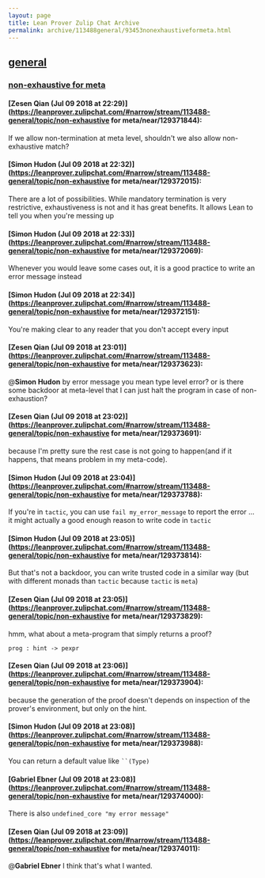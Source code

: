 ```yaml
---
layout: page
title: Lean Prover Zulip Chat Archive 
permalink: archive/113488general/93453nonexhaustiveformeta.html
---
```


## [general](index.html)
### [non-exhaustive for meta](93453nonexhaustiveformeta.html)

#### [Zesen Qian (Jul 09 2018 at 22:29)](https://leanprover.zulipchat.com/#narrow/stream/113488-general/topic/non-exhaustive for meta/near/129371844):
If we allow non-termination at meta level, shouldn't we also allow non-exhaustive match?

#### [Simon Hudon (Jul 09 2018 at 22:32)](https://leanprover.zulipchat.com/#narrow/stream/113488-general/topic/non-exhaustive for meta/near/129372015):
There are a lot of possibilities. While mandatory termination is very restrictive, exhaustiveness is not and it has great benefits. It allows Lean to tell you when you're messing up

#### [Simon Hudon (Jul 09 2018 at 22:33)](https://leanprover.zulipchat.com/#narrow/stream/113488-general/topic/non-exhaustive for meta/near/129372069):
Whenever you would leave some cases out, it is a good practice to write an error message instead

#### [Simon Hudon (Jul 09 2018 at 22:34)](https://leanprover.zulipchat.com/#narrow/stream/113488-general/topic/non-exhaustive for meta/near/129372151):
You're making clear to any reader that you don't accept every input

#### [Zesen Qian (Jul 09 2018 at 23:01)](https://leanprover.zulipchat.com/#narrow/stream/113488-general/topic/non-exhaustive for meta/near/129373623):
@**Simon Hudon** by error message you mean type level error? or is there some backdoor at meta-level that I can just halt the program in case of non-exhaustion?

#### [Zesen Qian (Jul 09 2018 at 23:02)](https://leanprover.zulipchat.com/#narrow/stream/113488-general/topic/non-exhaustive for meta/near/129373691):
because I'm pretty sure the rest case is not going to happen(and if it happens, that means problem in my meta-code).

#### [Simon Hudon (Jul 09 2018 at 23:04)](https://leanprover.zulipchat.com/#narrow/stream/113488-general/topic/non-exhaustive for meta/near/129373788):
If you're in `tactic`, you can use `fail my_error_message` to report the error ... it might actually a good enough reason to write code in `tactic`

#### [Simon Hudon (Jul 09 2018 at 23:05)](https://leanprover.zulipchat.com/#narrow/stream/113488-general/topic/non-exhaustive for meta/near/129373814):
But that's not a backdoor, you can write trusted code in a similar way (but with different monads than `tactic` because `tactic` is `meta`)

#### [Zesen Qian (Jul 09 2018 at 23:05)](https://leanprover.zulipchat.com/#narrow/stream/113488-general/topic/non-exhaustive for meta/near/129373829):
hmm, what about a meta-program that simply returns a proof? 
```
prog : hint -> pexpr
```

#### [Zesen Qian (Jul 09 2018 at 23:06)](https://leanprover.zulipchat.com/#narrow/stream/113488-general/topic/non-exhaustive for meta/near/129373904):
because the generation of the proof doesn't depends on inspection of the prover's environment, but only on the hint.

#### [Simon Hudon (Jul 09 2018 at 23:08)](https://leanprover.zulipchat.com/#narrow/stream/113488-general/topic/non-exhaustive for meta/near/129373988):
You can return a default value like ``` ``(Type) ```

#### [Gabriel Ebner (Jul 09 2018 at 23:08)](https://leanprover.zulipchat.com/#narrow/stream/113488-general/topic/non-exhaustive for meta/near/129374000):
There is also `undefined_core "my error message"`

#### [Zesen Qian (Jul 09 2018 at 23:09)](https://leanprover.zulipchat.com/#narrow/stream/113488-general/topic/non-exhaustive for meta/near/129374011):
@**Gabriel Ebner** I think that's what I wanted.

